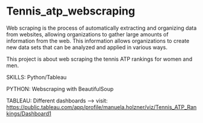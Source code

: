 # Tennis_atp_webscraping

Web scraping is the process of automatically extracting and organizing data from websites, 
allowing organizations to gather large amounts of information from the web. 
This information allows organizations to create new data sets that can be analyzed 
and applied in various ways.

This project is about web scraping the tennis ATP rankings for women and men.

SKILLS: Python/Tableau

PYTHON: Webscraping with BeautifulSoup

TABLEAU: Different dashboards --> visit:
https://public.tableau.com/app/profile/manuela.holzner/viz/Tennis_ATP_Rankings/Dashboard1

